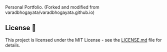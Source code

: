 Personal Portfolio. (Forked and modified from varadbhogayata/varadbhogayata.github.io)

## License 📄
This project is licensed under the MIT License - see the [LICENSE.md](./LICENSE) file for details.
